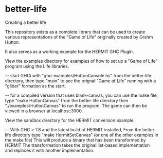 better-life
===========

Creating a better life

This repository exists as a complete library that can be used to create various representations of the "Game of Life" originally created by Grahm Hutton.

It also serves as a working example for the HERMIT GHC Plugin.  

View the examples directory for examples of how to set up a "Game of Life" program using the Life libraries.  

  -- start GHCi with "ghci examples/HuttonConsole.hs" from the better-life directory, then type "main" to see the orignal "Game of Life" running with a "glider" formation as the start.
  
  -- for a compiled version that uses blank-canvas, you can use the make file, type "make HuttonCanvas" from the better-life directory then "./examples/HuttonCanvas" to run the program.
      The game can then be viewed in a browser at localhost:3000.  

View the sandbox directory for the HERMIT conversion example.  

  -- With GHC > 7.8 and the latest build of HERMIT installed,
      From the better-life directory type "make HermitSetCanvas" (or one of the other examples in the make file)
      This will produce a binary that has been transformed by HERMIT
      The transformation takes the original list-based implementation and replaces it with another implementation.  
      
